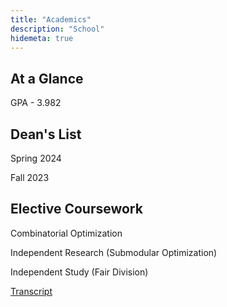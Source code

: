 ```yaml
---
title: "Academics"
description: "School"
hidemeta: true
---
```


## At a Glance
GPA - 3.982

## Dean's List
Spring 2024

Fall 2023 

## Elective Coursework
Combinatorial Optimization

Independent Research (Submodular Optimization)

Independent Study (Fair Division)

[Transcript](Transcript.pdf)
